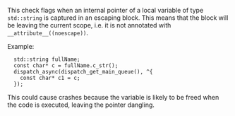 This check flags when an internal pointer of a local variable of type `std::string` is captured in an escaping block.
This means that the block will be leaving the current scope, i.e. it is
not annotated with `__attribute__((noescape))`.

Example:

```
  std::string fullName;
  const char* c = fullName.c_str();
  dispatch_async(dispatch_get_main_queue(), ^{
    const char* c1 = c;
  });
```

This could cause crashes because the variable is likely to be freed when the code is executed, leaving the pointer dangling.
